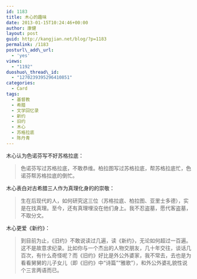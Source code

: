 ```yaml
---
id: 1183
title: 木心的趣味
date: 2013-01-15T10:24:46+00:00
author: 康健
layout: post
guid: http://kangjian.net/blog/?p=1183
permalink: /1183
posturl\_add\_url:
  - 'yes'
views:
  - "1192"
duoshuo\_thread\_id:
  - "1270239395296410851"
categories:
  - Card
tags:
  - 基督教
  - 希腊
  - 文学回忆录
  - 新约
  - 旧约
  - 木心
  - 苏格拉底
  - 陈丹青
---
```

木心认为色诺芬写不好苏格拉底：

> 色诺芬写过苏格拉底，不敢恭维。柏拉图写过苏格拉底，帮苏格拉底忙，色诺芬帮苏格拉底的倒忙。 

木心表白对古希腊三人作为真理化身的的崇敬：

> 生在后现代的人，如何研究这三位（苏格拉底、柏拉图、亚里士多德），实是在找真理。至今，还有真理埋没在他们身上。我不忍盗墓，愿代客盗墓，不取分文。 

木心更爱《新约》：

> 到目前为止，《旧约》不敢说读过几遍，读《新约》，无论如何超过一百遍。这不是故意求纪录。比如你与一个杰出的人物交朋友，几十年交往，谈话几百次，有什么奇怪呢？而《旧约》好比是外公外婆家，我不常去，去也是为看看舅舅的儿子女儿（即《旧约》中“诗篇”“雅歌”），和外公外婆礼貌性说个三言两语而已。